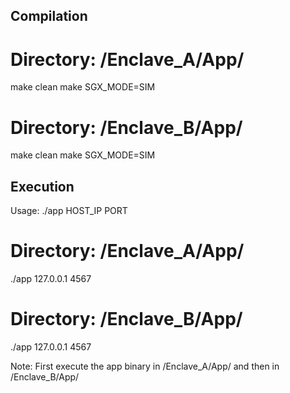## Compilation

# Directory: /Enclave_A/App/

make clean
make SGX_MODE=SIM

# Directory: /Enclave_B/App/

make clean
make SGX_MODE=SIM

## Execution

Usage: ./app HOST_IP PORT

# Directory: /Enclave_A/App/

./app 127.0.0.1 4567

# Directory: /Enclave_B/App/

./app 127.0.0.1 4567

Note: First execute the app binary in /Enclave_A/App/ and then in /Enclave_B/App/

